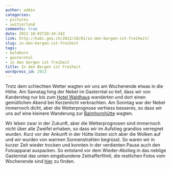```yaml
---
author: admin
categories:
- pictures
- switzerland
comments: true
date: 2012-10-01T20:34:24Z
link: http://habi.gna.ch/2012/10/01/in-den-bergen-ist-freiheit/
slug: in-den-bergen-ist-freiheit
tags:
- balmhorn
- gasterntal
- in den bergen ist freiheit
title: In den Bergen ist Freiheit
wordpress_id: 2913
---
```


Trotz dem schlechten Wetter wagten wir uns am Wochenende etwas in die Höhe. Am Samstag hing der Nebel im Gasterntal so tief, dass wir von Kandersteg nur bis zum [Hotel Waldhaus](http://de.wikipedia.org/wiki/Gasterntal#Hotel_Waldhaus) wanderten und dort einen gemütlichen Abend bei Kerzenlicht verbrachten. Am Sonntag war der Nebel immernoch dicht, aber die Wetterprognose verhiess besseres, so dass wir uns auf eine kleinere Wanderung zur [Balmhornhütte](http://www.sac-altels.ch/huetten/balmhornhuette.php) wagten.




Wir leben zwar in der Zukunft, aber die Wetterprognosen sind immernoch nicht über alle Zweifel erhaben, so dass wir im Aufstieg grandios verregnet wurden. Kurz vor der Ankunft in der Hütte lösten sich aber die Wolken auf und wir wurden von warmen Sonnenstrahlen begrüsst. So waren wir in kurzer Zeit wieder trocken und konnten in der verdienten Pause auch den Fotoapparat auspacken. So entstand vor dem Wieder-Abstieg in das neblige Gasterntal das unten eingebundene Zeitrafferfilmli, die restlichen Fotos vom Wochenende sind [hier](http://fotos.davidhaberth%C3%BCr.ch/index.php?type=sets&setId=72157631659385066) zu finden.
